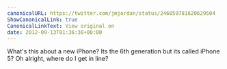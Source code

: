 ```yaml
---
canonicalURL: https://twitter.com/jmjordan/status/246059781620629504
ShowCanonicalLink: true
CanonicalLinkText: View original on
date: 2012-09-13T01:36:38+00:00
---
```

What's this about a new iPhone? Its the 6th generation but its called iPhone 5? Oh alright, where do I get in line?
